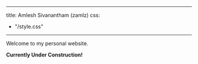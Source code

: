 
---
title: Amlesh Sivanantham (zamlz)
css:
  - "/style.css"
---

Welcome to my personal website.

**Currently Under Construction!**

<!-- <img class="profile" src="/profile.png"/> -->
